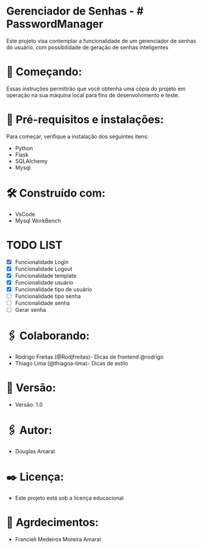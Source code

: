  # Gerenciador de Senhas - # PasswordManager
 Este projeto visa contemplar a funcionalidade de um gerenciador de senhas do usuário. com possibilidade de geração
 de senhas inteligentes

# :rocket: Começando:
Essas instruções permitirão que você obtenha uma cópia do projeto em operação na sua máquina local para fins de desenvolvimento e teste.

# :wrench: Pré-requisitos e instalações:
Para começar, verifique a instalação dos seguintes itens:
- Python 
- Flask
- SQLAlchemy
- Mysql

# :hammer_and_wrench: Construído com:
- VsCode
- Mysql WorkBench

# TODO LIST
- [X] Funcionalidade Login
- [X] Funcionalidade Logout
- [X] Funcionalidade template
- [X] Funcionalidade usuário
- [X] Funcionalidade tipo de usuário
- [ ] Funcionalidade tipo senha
- [ ] Funcionalidade senha
- [ ] Gerar senha

# :paperclips: Colaborando:
- Rodrigo Freitas (@Rodjfreitas)- Dicas de frontend @rodrigo
- Thiago Lima (@thiagoa-lima)- Dicas de estilo

# :pushpin: Versão:
- Versão: 1.0

# :paperclips: Autor:
- Douglas Amaral

# :black_nib: Licença:
- Este projeto está sob a licença educacional

# :gift: Agrdecimentos:
- Francieli Medeiros Moreira Amaral


